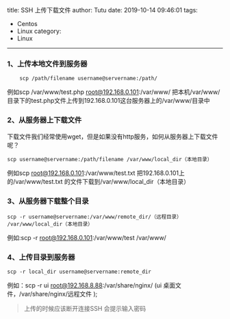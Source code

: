 title: SSH 上传下载文件
author: Tutu
date: 2019-10-14 09:46:01
tags:
  - Centos
  - Linux
category:
  - Linux
---
### 1、上传本地文件到服务器
```shell
    scp /path/filename username@servername:/path/
```
例如scp /var/www/test.php root@192.168.0.101:/var/www/ 把本机/var/www/目录下的test.php文件上传到192.168.0.101这台服务器上的/var/www/目录中

### 2、从服务器上下载文件
下载文件我们经常使用wget，但是如果没有http服务，如何从服务器上下载文件呢？
```shell
scp username@servername:/path/filename /var/www/local_dir（本地目录）
```
例如scp root@192.168.0.101:/var/www/test.txt 把192.168.0.101上的/var/www/test.txt 的文件下载到/var/www/local_dir（本地目录）

### 3、从服务器下载整个目录
```shell
scp -r username@servername:/var/www/remote_dir/（远程目录） /var/www/local_dir（本地目录）
```
例如:scp -r root@192.168.0.101:/var/www/test /var/www/

### 4、上传目录到服务器
```shell
scp -r local_dir username@servername:remote_dir
```
例如：scp -r ui root@192.168.8.88:/var/share/nginx/ (ui 桌面文件，/var/share/nginx/远程文件 );
>上传的时候应该断开连接SSH 会提示输入密码